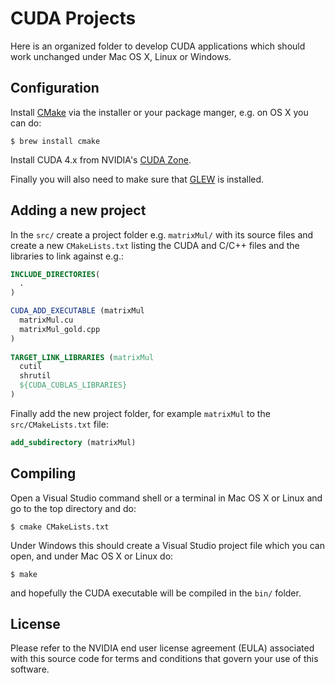# CUDA Projects

Here is an organized folder to develop CUDA applications which should work unchanged under Mac OS X, Linux or Windows.

## Configuration

Install [CMake](http://cmake.org/cmake/resources/software.html) via the installer or your package manger, e.g. on OS X you can do:

```
$ brew install cmake
```

Install CUDA 4.x from NVIDIA's [CUDA Zone](http://developer.nvidia.com/cuda-downloads).

Finally you will also need to make sure that [GLEW](http://glew.sourceforge.net) is installed.

## Adding a new project

In the `src/` create a project folder e.g. `matrixMul/` with its source files and create a new `CMakeLists.txt` listing the CUDA and C/C++ files and the libraries to link against e.g.:

```cmake
INCLUDE_DIRECTORIES(
  .
)

CUDA_ADD_EXECUTABLE (matrixMul
  matrixMul.cu
  matrixMul_gold.cpp
)
  
TARGET_LINK_LIBRARIES (matrixMul
  cutil
  shrutil
  ${CUDA_CUBLAS_LIBRARIES}
)
```

Finally add the new project folder, for example `matrixMul` to the `src/CMakeLists.txt` file:

```cmake
add_subdirectory (matrixMul)
```

## Compiling

Open a Visual Studio command shell or a terminal in Mac OS X or Linux and go to the top directory and do:

```
$ cmake CMakeLists.txt
```

Under Windows this should create a Visual Studio project file which you can open, and under Mac OS X or Linux do:

```
$ make
```

and hopefully the CUDA executable will be compiled in the `bin/` folder.

## License

Please refer to the NVIDIA end user license agreement (EULA) associated with this source code for terms and conditions that govern your use of this software.
